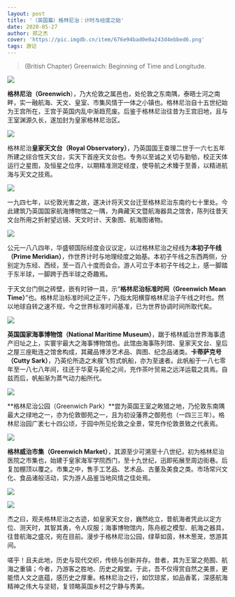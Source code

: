 ```yaml
---
layout: post
title: '（英国篇）格林尼治：计时与经度之始'
date: 2020-05-27
author: 郑之杰
cover: 'https://pic.imgdb.cn/item/676e94bad0e0a243d4ebbed6.png'
tags: 游记
---
```


> (British Chapter) Greenwich: Beginning of Time and Longitude.

![](https://pic.imgdb.cn/item/676e94bad0e0a243d4ebbed6.png)

**格林尼治（Greenwich**），乃大伦敦之属邑也，处伦敦之东南隅，泰晤士河之南畔，实一融航海、天文、皇室、市集风情于一体之小镇也。格林尼治自十五世纪始为王宫所在，王宫于英国内乱中渐趋荒废。后鉴于格林尼治往昔为王宫旧地，且与王室渊源久长，遂加封为皇家格林尼治区。

![](https://pic.imgdb.cn/item/669d12f0d9c307b7e9e093ed.jpg)

格林尼治**皇家天文台（Royal Observatory）**，乃英国国王查理二世于一六七五年所建之综合性天文台，实天下首座天文台也。专务以至诚之关切与勤劬，校正天体运行之星图，及恒星之位序，以期精准测定经度，使导航之术臻于至善，以精进航海与天文之技焉。

![](https://pic.imgdb.cn/item/669d10f8d9c307b7e9ded1bf.png)

一九四七年，以伦敦光害之故，遂决计将天文台迁至格林尼治东南约七十里处。今此建筑乃英国国家航海博物馆之一隅，为典藏天文暨航海器具之馆舍，陈列往昔天文台所用之折射望远镜、天文时计、天象图、航海图诸物。

![](https://pic.imgdb.cn/item/669d124dd9c307b7e9dffa31.png)

公元一八八四年，华盛顿国际经度会议议定，以过格林尼治之经线为**本初子午线（Prime Meridian）**，作世界计时与地理经度之始基。本初子午线之东西两侧，分别定为东经、西经，至一百八十度而会合。游人可立于本初子午线之上，感一脚踏于东半球，一脚跨于西半球之奇趣焉。

于天文台门侧之砖壁，嵌有时钟一具，示“**格林尼治标准时间（Greenwich Mean Time）**”也。格林尼治标准时间之正午，乃指太阳横穿格林尼治子午线之时也。然以地球自转之速不规，今之世界标准时间基准，已为世界协调时间所取代矣。

![](https://pic.imgdb.cn/item/669d0ec8d9c307b7e9dc8103.png)

**英国国家海事博物馆（National Maritime Museum）**，踞于格林威治世界海事遗产旧址之上，实寰宇最大之海事博物馆也。此馆由海事陈列馆、皇家天文台、皇后之屋三座毗连之馆舍构成，其藏品博涉艺术品、舆图、纪念品诸类。**卡蒂萨克号（Cutty Sark）**，乃英伦所造之末艘飞剪式帆船，亦为至速者。此帆船于一八七零年至一八七八年间，往还于华夏与英伦之间，充作茶叶贸易之远洋运载之具焉。自兹而后，帆船渐为蒸气动力船所代。

![](https://pic.imgdb.cn/item/669d1857d9c307b7e9e6c94b.png)

**格林尼治公园（Greenwich Park）**尝为英国王室之畋猎之地，乃伦敦东南隅最大之绿地之一，亦为伦敦御苑之一，且为初设藩界之御苑也（一四三三年）。格林尼治园广袤七十四公顷，于园中所见伦敦之全景，常充作伦敦景致之代表焉。

![](https://pic.imgdb.cn/item/669d12c8d9c307b7e9e070da.jpg)

**格林威治市集（Greenwich Market）**，其源至少可溯至十八世纪，初为格林尼治医院之市集也，始建于皇家海军学院西门，至十九世纪，迅即拓展至周边街巷。后复加棚顶以覆之。市集之中，售手工艺品、艺术品、古董及美食之类。市场常兴文化、食品诸般活动，实为游人品鉴当地风情之佳处焉。

![](https://pic.imgdb.cn/item/669d081cd9c307b7e9d514a0.png)

![](https://pic.imgdb.cn/item/66a0db80d9c307b7e9404346.png)

杰之曰，观夫格林尼治之古迹，如皇家天文台，巍然屹立，昔航海者凭此以定方位、测天时，其智其勇，令人叹服；海事博物馆内，陈舟舰之模型、航海之器具，往昔航海之盛况，宛在目前。漫步于格林尼治公园，绿草如茵，林木葱茏，悠游其间。

嗟乎！且夫此地，历史与现代交织，传统与创新并存。昔者，其为王室之苑囿、航海之重镇；今者，乃游客之胜地、历史之殿堂。于此，吾不仅得赏自然之美景，更能悟人文之底蕴，感历史之厚重。格林尼治之行，如饮琼浆，如品香茗，深感航海精神之伟大与坚韧，复领略英国乡村之宁静与秀美。
